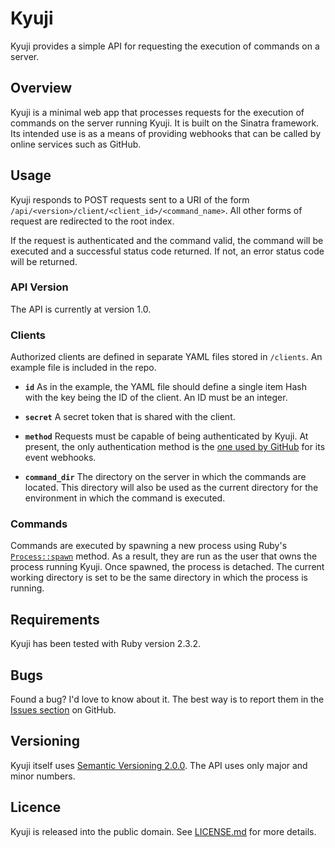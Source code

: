 # Kyuji

Kyuji provides a simple API for requesting the execution of commands on a server.

## Overview

Kyuji is a minimal web app that processes requests for the execution of commands on the server running Kyuji. It is built on the Sinatra framework. Its intended use is as a means of providing webhooks that can be called by online services such as GitHub.

## Usage

Kyuji responds to POST requests sent to a URI of the form `/api/<version>/client/<client_id>/<command_name>`. All other forms of request are redirected to the root index.

If the request is authenticated and the command valid, the command will be executed and a successful status code returned. If not, an error status code will be returned.

### API Version

The API is currently at version 1.0.

### Clients

Authorized clients are defined in separate YAML files stored in `/clients`. An example file is included in the repo.

- **`id`** As in the example, the YAML file should define a single item Hash with the key being the ID of the client. An ID must be an integer.

- **`secret`** A secret token that is shared with the client.

- **`method`** Requests must be capable of being authenticated by Kyuji. At present, the only authentication method is the [one used by GitHub][ghm] for its event webhooks.

  [ghm]: https://developer.github.com/webhooks/securing/

- **`command_dir`** The directory on the server in which the commands are located. This directory will also be used as the current directory for the environment in which the command is executed.

### Commands

Commands are executed by spawning a new process using Ruby's [`Process::spawn`][rds] method. As a result, they are run as the user that owns the process running Kyuji. Once spawned, the process is detached. The current working directory is set to be the same directory in which the process is running.

[rds]: http://ruby-doc.org/core-2.5.0/Process.html#method-c-spawn

## Requirements

Kyuji has been tested with Ruby version 2.3.2.

## Bugs

Found a bug? I'd love to know about it. The best way is to report them in the [Issues section][ghi] on GitHub.

[ghi]: https://github.com/pyrmont/kyuji/issues

## Versioning

Kyuji itself uses [Semantic Versioning 2.0.0][sv2]. The API uses only major and minor numbers.

[sv2]: http://semver.org/

## Licence

Kyuji is released into the public domain. See [LICENSE.md][lc] for more details.

[lc]: https://github.com/pyrmont/kyuji/blob/master/LICENSE.md
